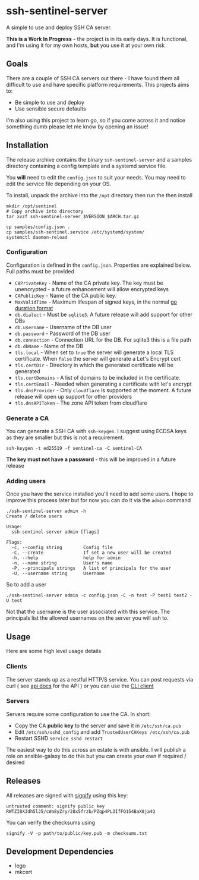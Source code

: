 # ssh-sentinel-server

A simple to use and deploy SSH CA server.

**This is a Work In Progress** - the project is in its early days. It is functional, and I'm using it for my own hosts, **but** you use it at your own risk

## Goals

There are a couple of SSH CA servers out there - I have found them all difficult to use and have specific platform
requirements. This projects aims to:

- Be simple to use and deploy
- Use sensible secure defaults

I'm also using this project to learn go, so if you come across it and notice something dumb please let me know by opening an issue!

## Installation

The release archive contains the binary `ssh-sentinel-server` and a samples directory containing a config template and a systemd service file.

You **will** need to edit the `config.json` to suit your needs. You may need to edit the service file depending on your OS.

To install, unpack the archive into the `/opt` directory then run the then install

```shell
mkdir /opt/sentinel
# Copy archive into directory
tar xvzf ssh-sentinel-server_$VERSION_$ARCH.tar.gz

cp samples/config.json .
cp samples/ssh-sentinel.service /etc/systemd/system/
systemctl daemon-reload
```

### Configuration

Configuration is defined in the `config.json`. Properties are explained below. Full paths must be provided

- `CAPrivateKey` - Name of the CA private key. The key must be unencrypted - a future enhancement will allow encrypted keys
- `CAPublicKey` - Name of the CA public key.
- `MaxValidTime` - Maximum lifespan of signed keys, in the normal [go duration format](https://pkg.go.dev/time#ParseDuration)
- `db.dialect` - Must be `sqlite3`. A future release will add support for other DBs
- `db.username` - Username of the DB user
- `db.password` - Password of the DB user
- `db.connection` - Connection URL for the DB. For sqlite3 this is a file path
- `db.dbName` - Name of the DB
- `tls.local` - When set to `true` the server will generate a local TLS certificate. When `false` the server will generate a Let's Encrypt cert
- `tls.certDir` - Directory in which the generated certificate will be generated
- `tls.certDomains` - A list of domains to be included in the certificate.
- `tls.certEmail` - Needed when generating a certificate with let's encrypt
- `tls.dnsProvider` - Only `cloudflare` is supported at the moment. A future release will open up support for other providers
- `tls.dnsAPIToken` - The zone API token from cloudflare

### Generate a CA

You can generate a SSH CA with `ssh-keygen`. I suggest using ECDSA keys as they are smaller but this is not a requirement.

```shell
ssh-keygen -t ed25519 -f sentinel-ca -C sentinel-CA
```

**The key must not have a password** - this will be improved in a future release

### Adding users

Once you have the service installed you'll need to add some users. I hope to improve this process later but for now you can do it via the `admin` command

```shell
./ssh-sentinel-server admin -h
Create / delete users

Usage:
  ssh-sentinel-server admin [flags]

Flags:
  -c, --config string        Config file
  -C, --create               If set a new user will be created
  -h, --help                 help for admin
  -n, --name string          User's name
  -P, --principals strings   A list of principals for the user
  -U, --username string      Username
```

So to add a user

```shell
./ssh-sentinel-server admin -c config.json -C -n test -P test1 test2 -U test
```

Not that the username is the user associated with this service. The principals list the allowed usernames on the server you will ssh to.

## Usage

Here are some high level usage details

### Clients

The server stands up as a restful HTTP/S service. You can post requests via curl ( see [api docs](./api-docs.yaml) for the API ) or you can use the [CLI client](https://github.com/ST2Projects/ssh-sentinel-client)

### Servers

Servers require some configuration to use the CA. In short:

- Copy the CA **public key** to the server and save it in `/etc/ssh/ca.pub`
- Edit `/etc/ssh/sshd_config` and add `TrustedUserCAKeys /etc/ssh/ca.pub`
- Restart SSHD `service sshd restart`

The easiest way to do this across an estate is with ansible. I will publish a role on ansible-galaxy to do this but you can create your own if required / desired

## Releases

All releases are signed with [signify](https://github.com/aperezdc/signify) using this key:

```
untrusted comment: signify public key
RWTZI8XJdh5lJ5/cWa8yZry/28x5frzb/PZqp4PL3IfFQ154BaX8ja4Q
```

You can verify the checksums using

```shell
signify -V -p path/to/public/key.pub -m checksums.txt
```

## Development Dependencies

- lego
- mkcert
